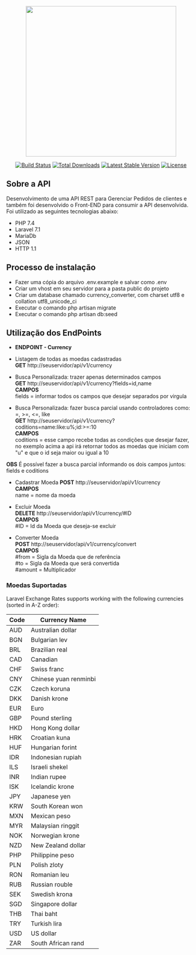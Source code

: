 <p align="center"><img src="https://res.cloudinary.com/dtfbvvkyp/image/upload/v1566331377/laravel-logolockup-cmyk-red.svg" width="400"></p>

<p align="center">
<a href="https://travis-ci.org/laravel/framework"><img src="https://travis-ci.org/laravel/framework.svg" alt="Build Status"></a>
<a href="https://packagist.org/packages/laravel/framework"><img src="https://poser.pugx.org/laravel/framework/d/total.svg" alt="Total Downloads"></a>
<a href="https://packagist.org/packages/laravel/framework"><img src="https://poser.pugx.org/laravel/framework/v/stable.svg" alt="Latest Stable Version"></a>
<a href="https://packagist.org/packages/laravel/framework"><img src="https://poser.pugx.org/laravel/framework/license.svg" alt="License"></a>
</p>

## Sobre a API

Desenvolvimento de uma API REST para Gerenciar Pedidos de clientes e também foi desenvolvido o Front-END para consumir a API desenvolvida. Foi utilizado as seguintes tecnologias abaixo:

- PHP 7.4
- Laravel 7.1
- MariaDb
- JSON
- HTTP 1.1

## Processo de instalação

- Fazer uma cópia do arquivo .env.example e salvar como .env
- Criar um vhost em seu servidor para a pasta public do projeto
- Criar um database chamado currency_converter, com charset utf8 e collation utf8_unicode_ci
- Executar o comando php artisan migrate
- Executar o comando php artisan db:seed


## Utilização dos EndPoints

- **ENDPOINT - Currency**
- Listagem de todas as moedas cadastradas    
**GET**  http://seuservidor/api/v1/currency  

- Busca Personalizada: trazer apenas determinados campos  
**GET**  http://seuservidor/api/v1/currency?fields=id,name  
**CAMPOS**  
fields = informar todos os campos que desejar separados por virgula  

- Busca Personalizada: fazer busca parcial usando controladores como: =, >=, <=, like  
**GET**  http://seuservidor/api/v1/currency?coditions=name:like:u%;id:>=:10  
**CAMPOS**  
coditions = esse campo recebe todas as condições que desejar fazer, no exemplo acima a api irá retornar todos as moedas que iniciam com "u" e que o id seja maior ou igual a 10  

**OBS** É possível fazer a busca parcial informando os dois campos juntos: fields e coditions  

- Cadastrar Moeda
**POST**  http://seuservidor/api/v1/currency  
**CAMPOS**  
name = nome da moeda  

- Excluir Moeda  
**DELETE**  http://seuservidor/api/v1/currency/#ID  
**CAMPOS**  
#ID = Id da Moeda que deseja-se excluir  

- Converter Moeda  
**POST**  http://seuservidor/api/v1/currency/convert  
**CAMPOS**  
#from = Sigla da Moeda que de referência  
#to = Sigla da Moeda que será convertida  
#amount = Multiplicador   

### Moedas Suportadas
Laravel Exchange Rates supports working with the following currencies (sorted in A-Z order):

| Code | Currency Name         |
|------|-----------------------|
| AUD  | Australian dollar     |
| BGN  | Bulgarian lev         |
| BRL  | Brazilian real        |
| CAD  | Canadian              |
| CHF  | Swiss franc           |
| CNY  | Chinese yuan renminbi |
| CZK  | Czech koruna          |
| DKK  | Danish krone          |
| EUR  | Euro                  |
| GBP  | Pound sterling        |
| HKD  | Hong Kong dollar      |
| HRK  | Croatian kuna         |
| HUF  | Hungarian forint      |
| IDR  | Indonesian rupiah     |
| ILS  | Israeli shekel        |
| INR  | Indian rupee          |
| ISK  | Icelandic krone       |
| JPY  | Japanese yen          |
| KRW  | South Korean won      |
| MXN  | Mexican peso          |
| MYR  | Malaysian ringgit     |
| NOK  | Norwegian krone       |
| NZD  | New Zealand dollar    |
| PHP  | Philippine peso       |
| PLN  | Polish zloty          |
| RON  | Romanian leu          |
| RUB  | Russian rouble        |
| SEK  | Swedish krona         |
| SGD  | Singapore dollar      |
| THB  | Thai baht             |
| TRY  | Turkish lira          |
| USD  | US dollar             |
| ZAR  | South African rand    |